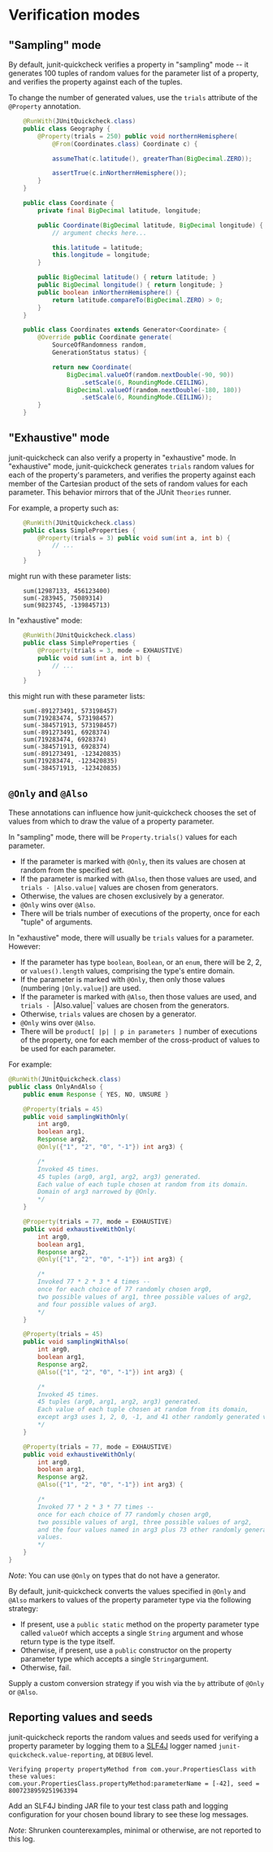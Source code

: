 # Verification modes

## "Sampling" mode

By default, junit-quickcheck verifies a property in "sampling" mode --
it generates 100 tuples of random values for the parameter list of a property,
and verifies the property against each of the tuples.

To change the number of generated values, use the `trials` attribute of the
`@Property` annotation.

```java
    @RunWith(JUnitQuickcheck.class)
    public class Geography {
        @Property(trials = 250) public void northernHemisphere(
            @From(Coordinates.class) Coordinate c) {

            assumeThat(c.latitude(), greaterThan(BigDecimal.ZERO));

            assertTrue(c.inNorthernHemisphere());
        }
    }

    public class Coordinate {
        private final BigDecimal latitude, longitude;

        public Coordinate(BigDecimal latitude, BigDecimal longitude) {
            // argument checks here...

            this.latitude = latitude;
            this.longitude = longitude;
        }

        public BigDecimal latitude() { return latitude; }
        public BigDecimal longitude() { return longitude; }
        public boolean inNorthernHemisphere() {
            return latitude.compareTo(BigDecimal.ZERO) > 0;
        }
    }

    public class Coordinates extends Generator<Coordinate> {
        @Override public Coordinate generate(
            SourceOfRandomness random,
            GenerationStatus status) {

            return new Coordinate(
                BigDecimal.valueOf(random.nextDouble(-90, 90))
                    .setScale(6, RoundingMode.CEILING),
                BigDecimal.valueOf(random.nextDouble(-180, 180))
                    .setScale(6, RoundingMode.CEILING));
        }
    }
```

## "Exhaustive" mode

junit-quickcheck can also verify a property in "exhaustive" mode.
In "exhaustive" mode, junit-quickcheck generates `trials` random values for
each of the property's parameters, and verifies the property against each
member of the Cartesian product of the sets of random values for each
parameter. This behavior mirrors that of the JUnit `Theories` runner.

For example, a property such as:

```java
    @RunWith(JUnitQuickcheck.class)
    public class SimpleProperties {
        @Property(trials = 3) public void sum(int a, int b) {
            // ...
        }
    }
```

might run with these parameter lists:

```
    sum(12987133, 456123400)
    sum(-283945, 75089314)
    sum(9823745, -139845713)
```

In "exhaustive" mode:

```java
    @RunWith(JUnitQuickcheck.class)
    public class SimpleProperties {
        @Property(trials = 3, mode = EXHAUSTIVE)
        public void sum(int a, int b) {
            // ...
        }
    }
```

this might run with these parameter lists:

```
    sum(-891273491, 573198457)
    sum(719283474, 573198457)
    sum(-384571913, 573198457)
    sum(-891273491, 6928374)
    sum(719283474, 6928374)
    sum(-384571913, 6928374)
    sum(-891273491, -123420835)
    sum(719283474, -123420835)
    sum(-384571913, -123420835)
```

## `@Only` and `@Also`

These annotations can influence how junit-quickcheck chooses the set of values
from which to draw the value of a property parameter.

In "sampling" mode, there will be `Property.trials()` values for each
parameter.

* If the parameter is marked with `@Only`, then its values are chosen at
random from the specified set.
* If the parameter is marked with `@Also`, then those values are used, and
`trials - |Also.value|` values are chosen from generators.
* Otherwise, the values are chosen exclusively by a generator.
* `@Only` wins over `@Also`.
* There will be trials number of executions of the property, once for each
"tuple" of arguments.

In "exhaustive" mode, there will usually be `trials` values for a parameter.
However:

* If the parameter has type `boolean`, `Boolean`, or an `enum`, there will be
2, 2, or `values().length` values, comprising the type's entire domain.
* If the parameter is marked with `@Only`, then only those values (numbering
`|Only.value|`) are used.
* If the parameter is marked with `@Also`, then those values are used, and
`trials - `|Also.value|` values are chosen from the generators.
* Otherwise, `trials` values are chosen by a generator.
* `@Only` wins over `@Also`.
* There will be `product[ |p| | p in parameters ]` number of executions of
the property, one for each member of the cross-product of values to be used
for each parameter.

For example:

```java
@RunWith(JUnitQuickcheck.class)
public class OnlyAndAlso {
    public enum Response { YES, NO, UNSURE }

    @Property(trials = 45)
    public void samplingWithOnly(
        int arg0,
        boolean arg1,
        Response arg2,
        @Only({"1", "2", "0", "-1"}) int arg3) {

        /*
        Invoked 45 times.
        45 tuples (arg0, arg1, arg2, arg3) generated.
        Each value of each tuple chosen at random from its domain.
        Domain of arg3 narrowed by @Only.
        */
    }

    @Property(trials = 77, mode = EXHAUSTIVE)
    public void exhaustiveWithOnly(
        int arg0,
        boolean arg1,
        Response arg2,
        @Only({"1", "2", "0", "-1"}) int arg3) {

        /*
        Invoked 77 * 2 * 3 * 4 times --
        once for each choice of 77 randomly chosen arg0,
        two possible values of arg1, three possible values of arg2,
        and four possible values of arg3.
        */
    }

    @Property(trials = 45)
    public void samplingWithAlso(
        int arg0,
        boolean arg1,
        Response arg2,
        @Also({"1", "2", "0", "-1"}) int arg3) {

        /*
        Invoked 45 times.
        45 tuples (arg0, arg1, arg2, arg3) generated.
        Each value of each tuple chosen at random from its domain,
        except arg3 uses 1, 2, 0, -1, and 41 other randomly generated values.
        */
    }

    @Property(trials = 77, mode = EXHAUSTIVE)
    public void exhaustiveWithOnly(
        int arg0,
        boolean arg1,
        Response arg2,
        @Also({"1", "2", "0", "-1"}) int arg3) {

        /*
        Invoked 77 * 2 * 3 * 77 times --
        once for each choice of 77 randomly chosen arg0,
        two possible values of arg1, three possible values of arg2,
        and the four values named in arg3 plus 73 other randomly generated
        values.
        */
    }
}
```

*Note*: You can use `@Only` on types that do not have a generator.

By default, junit-quickcheck converts the values specified in `@Only` and
`@Also` markers to values of the property parameter type via the following
strategy:

* If present, use a `public static` method on the property parameter type
called `valueOf` which accepts a single `String` argument and whose return
type is the type itself.
* Otherwise, if present, use a `public` constructor on the property parameter
type which accepts a single `String`argument.
* Otherwise, fail.

Supply a custom conversion strategy if you wish via the `by` attribute of
`@Only` or `@Also`.

## Reporting values and seeds

junit-quickcheck reports the random values and seeds used for verifying a
property parameter by logging them to a [SLF4J](http://www.slf4j.org/) logger
named `junit-quickcheck.value-reporting`, at `DEBUG` level.

    Verifying property propertyMethod from com.your.PropertiesClass with these values:
    com.your.PropertiesClass.propertyMethod:parameterName = [-42], seed = 8007238959251963394

Add an SLF4J binding JAR file to your test class path and logging configuration
for your chosen bound library to see these log messages.

*Note*: Shrunken counterexamples, minimal or otherwise, are not reported to
this log.

